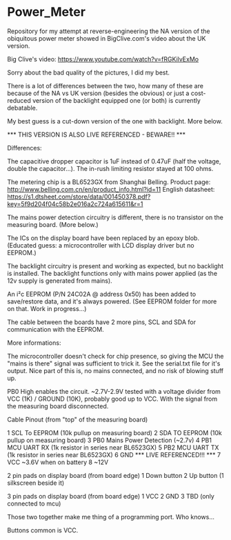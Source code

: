 # Power_Meter

Repository for my attempt at reverse-engineering the NA version of the
obiquitous power meter showed in BigClive.com's video about the UK version.

Big Clive's video: https://www.youtube.com/watch?v=fRGKilvExMo

Sorry about the bad quality of the pictures, I did my best.

There is a lot of differences between the two, how many of these are because
of the NA vs UK version (besides the obvious) or just a cost-reduced version 
of the backlight equipped one (or both) is currently debatable. 

My best guess is a cut-down version of the one with backlight. More below.


*** THIS VERSION IS ALSO LIVE REFERENCED - BEWARE!! ***


Differences:

The capacitive dropper capacitor is 1uF instead of 0.47uF (half the voltage, double the capacitor...).
The in-rush limiting resistor stayed at 100 ohms.

The metering chip is a BL6523GX from Shanghai Belling.
Product page: http://www.belling.com.cn/en/product_info.html?id=11
English datasheet: https://s1.dtsheet.com/store/data/001450378.pdf?key=5f9d204f04c58b2e016a2c724a615611&r=1

The mains power detection circuitry is different, there is no transistor on the measuring board.
(More below.)

The ICs on the display board have been replaced by an epoxy blob.
(Educated guess: a microcontroller with LCD display driver but no EEPROM.)

The backlight circuitry is present and working as expected, but no backlight is installed.
The backlight functions only with mains power applied (as the 12v supply is generated from mains).

An i²c EEPROM (P/N 24C02A @ address 0x50) has been added to save/restore data, and it's always powered.
(See EEPROM folder for more on that. Work in progress...)

The cable between the boards have 2 more pins, SCL and SDA for communication with the EEPROM.


More informations:

The microcontroller doesn't check for chip presence, so giving the MCU the "mains is there" signal was sufficient
to trick it. See the serial.txt file for it's output.
Nice part of this is, no mains connected, and no risk of blowing stuff up.

PB0 High enables the circuit. 
~2.7V-2.9V tested with a voltage divider from VCC (1K) / GROUND (10K), probably good up to VCC.
With the signal from the measuring board disconnected.

Cable Pinout (from "top" of the measuring board)

1       SCL   To EEPROM (10k pullup on measuring board)
2       SDA   TO EEPROM (10k pullup on measuring board)
3       PB0   Mains Power Detection (~2.7v)
4       PB1   MCU UART RX (1k resistor in series near BL6523GX)
5       PB2   MCU UART TX (1k resistor in series near BL6523GX)
6       GND   *** LIVE REFERENCED!!! ***
7       VCC   ~3.6V when on battery
8       ~12V


2 pin pads on display board (from board edge)
1       Down button
2       Up button  (1 silkscreen beside it)


3 pin pads on display board (from board edge)
1       VCC
2       GND
3       TBD (only connected to mcu)

Those two together make me thing of a programming port. Who knows...


Buttons common is VCC.

